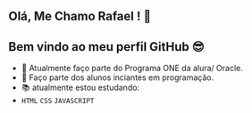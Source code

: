 ## Olá, Me Chamo Rafael !  👋

## Bem vindo ao meu perfil GitHub :sunglasses:
- 🔭 Atualmente faço parte do Programa ONE da alura/ Oracle.
- 🌱 Faço parte dos alunos inciantes em programação.
- :books: atualmente estou estudando:
- ``HTML`` ``CSS`` ``JAVASCRIPT``
<!--
**rafasuke200/rafasuke200** is a ✨ _special_ ✨ repository because its `README.md` (this file) appears on your GitHub profile.

Here are some ideas to get you started:

- 🔭 I’m currently working on ...
- 🌱 I’m currently learning ...
- 👯 I’m looking to collaborate on ...
- 🤔 I’m looking for help with ...
- 💬 Ask me about ...
- 📫 How to reach me: ...
- 😄 Pronouns: ...
- ⚡ Fun fact: ...
-->
